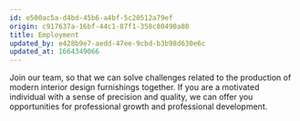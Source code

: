 ```yaml
---
id: e500ac5a-d4bd-45b6-a4bf-5c20512a79ef
origin: c917637a-16bf-44c1-87f1-358c80490a80
title: Employment
updated_by: e428b9e7-aedd-47ee-9cbd-b3b98d630e6c
updated_at: 1664349066
---
```

Join our team, so that we can solve challenges related to the production of modern interior design furnishings together. If you are a motivated individual with a sense of precision and quality, we can offer you opportunities for professional growth and professional development.